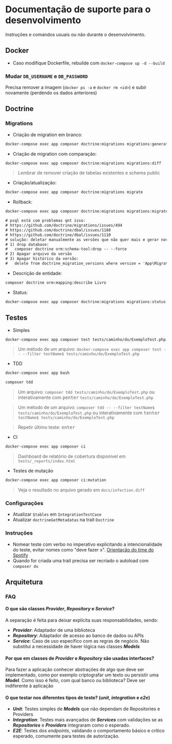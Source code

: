 # Documentação de suporte para o desenvolvimento

Instruções e comandos usuais ou não durante o desenvolvimento.

## Docker

- Caso modifique Dockerfile, rebuilde com ``docker-compose up -d --build``

### Mudar `DB_USERNAME` e `DB_PASSWORD`

Precisa remover a imagem (`docker ps -a` e `docker rm <id>`) e subir novamente (perdendo os dados anteriores)

## Doctrine

### Migrations

- Criação de migration em branco:
```sh
docker-compose exec app composer doctrine:migrations migrations:generate
```

- Criação de migration com comparação:
```sh
docker-compose exec app composer doctrine:migrations migrations:diff
```

> Lembrar de remover criação de tabelas existentes e schema public

- Criação/atualização:
```sh
docker-compose exec app composer doctrine:migrations migrate
```

- Rollback:
```sh
docker-compose exec app composer doctrine:migrations migrations:migrate prev
```
```txt
# psql está com problemas qnt isso:
# https://github.com/doctrine/migrations/issues/494
# https://github.com/doctrine/dbal/issues/1188
# https://github.com/doctrine/dbal/issues/1110
# solução: deletar manualmente as versões que não quer mais e gerar novamente com:
# 1) drop database:
#   composer doctrine orm:schema-tool:drop -- --force
# 2) Apagar arquivo da versão
# 3) Apagar histórico da versão:
#   delete from doctrine_migration_versions where version = 'App\Migrations\Doctrine\Version20210305010330';
```

- Descrição de entidade:
```sh
composer doctrine orm:mapping:describe Livro
```

- Status:
```sh
docker-compose exec app composer doctrine:migrations migrations:status
```

## Testes

- Simples
```sh
docker-compose exec app composer test tests/caminho/do/ExemploTest.php
```
> Um método de um arquivo: ``docker-compose exec app composer test -- --filter testName$ tests/caminho/do/ExemploTest.php``

- TDD
```sh
docker-compose exec app bash
```
```sh
composer tdd
```
> Um arquivo: ``composer tdd tests/caminho/do/ExemploTest.php`` ou interativamente com <kbd>p</kbd><kbd>enter</kbd> ``tests/caminho/do/ExemploTest.php``

> Um método de um arquivo: ``composer tdd -- --filter testName$ tests/caminho/do/ExemploTest.php`` ou interativamente com <kbd>t</kbd><kbd>enter</kbd> ``testName$ tests/caminho/do/ExemploTest.php``

> Repetir último teste: <kbd>enter</kbd>

- CI
```sh
docker-compose exec app composer ci
```
> Dashboard de relatório de cobertura disponível em `tests/_reports/index.html`

- Testes de mutação
```sh
docker-compose exec app composer ci:mutation
```

> Veja o resultado no arquivo gerado em `docs/infection.diff`

### Configurações

- Atualizar `$tables` em `IntegrationTestCase`
- Atualizar `doctrineGetMetadatas` na trait `Doctrine`

### Instruções

- Nomear teste com verbo no imperativo explicitando a intencionalidade do teste, evitar nomes como "deve fazer x". [Orientação do time do Spotify](https://github.com/spotify/should-up)
- Quando for criada uma trait precisa ser recriado o autoload com ``composer du``

## Arquitetura

### FAQ

#### O que são classes *Provider*, *Repository* e *Service*?

A separação é feita para deixar explícita suas responsabilidades, sendo:

- ***Provider***: Adaptador de uma biblioteca
- ***Repository***: Adaptador de acesso ao banco de dados ou APIs
- ***Service***: Caso de uso específico com as regras de negócio. Não substitui a necessidade de haver lógica nas classes ***Models***

#### Por que em classes de *Provider* e *Repository* são usadas interfaces?

Para fazer a aplicação conhecer abstrações de algo que deve ser implementado, como por exemplo criptografar um texto ou persistir uma ***Model***. Como isso é feito, com qual banco ou biblioteca? Deve ser indiferente à aplicação

#### O que testar nos diferentes tipos de teste? (*unit*, *integration* e *e2e*)

- ***Unit***: Testes simples de ***Models*** que não dependam de Repositories e Providers
- ***Integration***: Testes mais avançados de ***Services*** com validações se as ***Repositories*** e ***Providers*** integraram como o esperado.
- ***E2E***: Testes dos *endpoints*, validando o comportamento básico e crítico esperado, comumente para testes de autorização.
